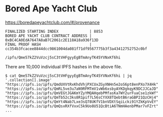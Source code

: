 # Bored Ape Yacht Club

https://boredapeyachtclub.com/#/provenance

```
FINALIZED STARTING INDEX              | 8853
BORED APE YACHT CLUB CONTRACT ADDRESS | 0xBC4CA0EdA7647A8aB7C2061c2E118A18a936f13D
FINAL PROOF HASH                      | cc354b3fcacee8844dcc9861004da081f71df9567775b3f3a43412752752c0bf
```

`/ipfs/Qme57kZ2VuVzcj5sC3tVHFgyyEgBTmAnyTK45YVNxKf6hi`

There are 10,000 individual IPFS hashes in the above file.

```
$ cat Qme57kZ2VuVzcj5sC3tVHFgyyEgBTmAnyTK45YVNxKf6hi | jq '.collection[].image'
"https://ipfs.io/ipfs/QmdUXVtRxKhdVhjPXCUxZGyXNHn5e2oS6pt8enPXo7X4Hk"
"https://ipfs.io/ipfs/QmRL5ve3u7aN9RFMTmV1vWb6xsbyAYKDgkqyK9DCJJCaJD"
"https://ipfs.io/ipfs/QmVEGtJGAKmYZyYMQAHqebPMfasKa7WY2urFuaCse1zkWf"
"https://ipfs.io/ipfs/QmTb52c3ks8R1pif7L56sCYXX8TQebtB6raGBP21QzCHj4"
"https://ipfs.io/ipfs/QmYt4Nab7Lxe3sQ78UKfV1bnVDXtSqiLcki91YZkKpVvEY"
"https://ipfs.io/ipfs/QmQsxRXfVxxC5k9Uo8U51QcBtiA6TNmHAenbPMar7vFZrt"
...
```

